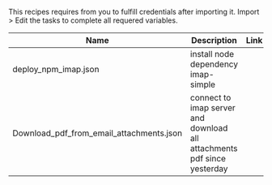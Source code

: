 This recipes requires from you to fulfill credentials after importing it.
Import > Edit the tasks to complete all requered variables.

| Name | Description | Link |
| ----- | ----- | ----- |
| deploy_npm_imap.json | install node dependency imap-simple | |
| Download_pdf_from_email_attachments.json | connect to imap server and download all attachments pdf since yesterday | |